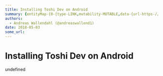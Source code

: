 ```yaml
---
title: Installing Toshi Dev on Android
summary: {entityMap-{0-{type-LINK,mutability-MUTABLE,data-{url-https-//github.com/toshiapp/toshi-android-client/releases/latest,target-_self},1-{type-LINK,mutability-MUTABLE,data-{url-https-//www.androidcentral.com/unknown-sources,target-_self}},blocks-[{key-foo,text-,type-unstyled,depth-0,inlineStyleRanges-,entityRanges-,data-{}},{key-1qt7c,text-,type-atomic,depth-0,inlineStyleRanges-,entityRanges-,data-{src-https-//files.readme.io/06e45c3-display_image.png,type-image,display-medium},{key-9af45,text-Tos
authors:
  - Andreas Wallendahl (@andreaswallend1)
date: 2018-05-03
some_url: 
---
```


# Installing Toshi Dev on Android

undefined